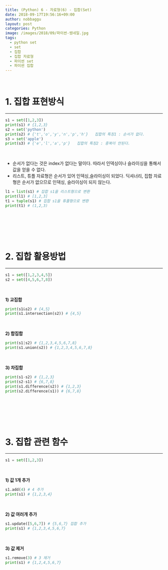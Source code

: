 ```yaml
---
title: (Python) 6 - 자료형(6) - 집합(Set)
date: 2018-09-17T19:56:16+09:00
author: nobbaggu
layout: post
categories: Python
image: /images/2018/09/파이썬-썸네일.jpg
tags:
  - python set
  - set
  - 집합
  - 집합 자료형
  - 파이썬 set
  - 파이썬 집합
---
```

&nbsp;

# 1. 집합 표현방식

* * *



~~~ python
s1 = set([1,2,3])
print(s1) # {1,2,3}
s2 = set('python')
print(s2) # {'t','o','y','n','p','h'}   집합의 특징1 : 순서가 없다.
s3 = set('apple')
print(s3) # {'e','l','a','p'}   집합의 특징2 : 중복이 안된다.
~~~

&nbsp;

  * 순서가 없다는 것은 index가 없다는 말이다. 따라서 인덱싱이나 슬라이싱을 통해서 값을 얻을 수 없다.
  * 리스트, 튜플 자료형은 순서가 있어 인덱싱,슬라이싱이 되었다. 딕셔너리, 집합 자료형은 순서가 없으므로 인덱싱, 슬라이싱이 되지 않는다.



~~~ python
l1 = list(s1) # 집합 s1을 리스트형으로 변환
print(l1) # [1,2,3]
t1 = tuple(s1) # 집합 s1을 튜플형으로 변환
print(t1) # (1,2,3)
~~~

&nbsp;

&nbsp;

&nbsp;

# 2. 집합 활용방법

* * *



~~~ python
s1 = set([1,2,3,4,5])
s2 = set([4,5,6,7,8])
~~~

&nbsp;

**1) 교집합**  


~~~ python
print(s1&s2) # {4,5}
print(s1.intersection(s2)) # {4,5}
~~~

&nbsp;

**2) 합집합**  


~~~ python
print(s1|s2) # {1,2,3,4,5,6,7,8}
print(s1.union(s2)) # {1,2,3,4,5,6,7,8}
~~~

&nbsp;

**3) 차집합**  


~~~ python
print(s1-s2) # {1,2,3}
print(s2-s1) # {6,7,8}
print(s1.difference(s2)) # {1,2,3}
print(s2.difference(s1)) # {6,7,8}
~~~

&nbsp;

&nbsp;

&nbsp;

# 3. 집합 관련 함수

* * *



~~~ python
s1 = set([1,2,3])
~~~

&nbsp;

**1) 값 1개 추가**  


~~~ python
s1.add(4) # 4 추가
print(s1) # {1,2,3,4}
~~~

&nbsp;

**2) 값 여러개 추가**  


~~~ python
s1.update([5,6,7]) # {5,6,7} 집합 추가
print(s1) # {1,2,3,4,5,6,7}
~~~

&nbsp;

**3) 값 제거**  


~~~ python
s1.remove(3) # 3 제거
print(s1) # {1,2,4,5,6,7}
~~~

